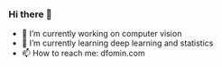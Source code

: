 ### Hi there 👋

- 🔭 I’m currently working on computer vision
- 🌱 I’m currently learning deep learning and statistics
- 📫 How to reach me: dfomin.com
